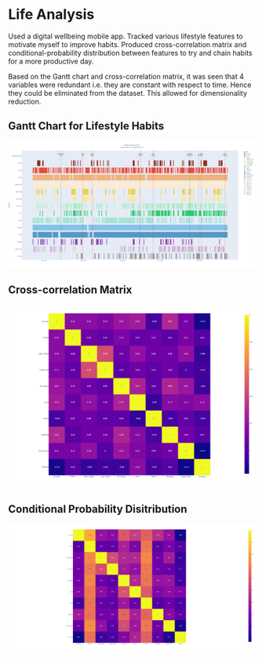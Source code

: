 # Life Analysis
Used a digital wellbeing mobile app. Tracked various lifestyle features to motivate myself to improve habits. Produced cross-correlation matrix and conditional-probability distribution between features to try and chain habits for a more productive day. 

Based on the Gantt chart and cross-correlation matrix, it was seen that 4 variables were redundant i.e. they are constant with respect to time. Hence they could be eliminated from the dataset. This allowed for dimensionality reduction.

## Gantt Chart for Lifestyle Habits
![screenshot](Images/HabitsGanttChart.png)

## Cross-correlation Matrix
![screenshot](Images/CrossCorrelationMatrix.png)

## Conditional Probability Disitribution
![screenshot](Images/ConditionalProbabilityDistribution.png)


